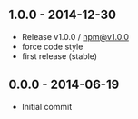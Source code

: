 

## 1.0.0 - 2014-12-30
- Release v1.0.0 / npm@v1.0.0
- force code style
- first release (stable)

## 0.0.0 - 2014-06-19
- Initial commit